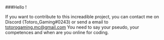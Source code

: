 ###Hello !

If you want to contribute to this increadible project, you can contact me on Discord (Totoro_Gaming#0243) or send a email to totorogaming.mc@gmail.com
You need to say your pseudo, your competences and when are you online for coding.
